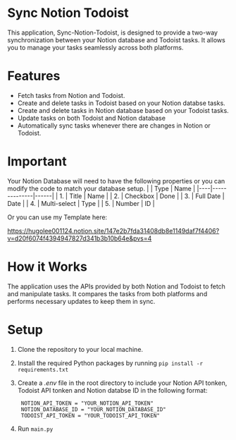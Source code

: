 

# Sync Notion Todoist
This application, Sync-Notion-Todoist, is designed to provide a two-way synchronization between your Notion database and Todoist tasks. It allows you to manage your tasks seamlessly across both platforms.

# Features
- Fetch tasks from Notion and Todoist.
- Create and delete tasks in Todoist based on your Notion databse tasks.
- Create and delete tasks in Notion database based on your Todoist tasks.
- Update tasks on both Todoist and Notion database
- Automatically sync tasks whenever there are changes in Notion or Todoist.

# Important
Your Notion Database will need to have the following properties or you can modify the code to match your database setup.
|    | Type         | Name |
|----|--------------|------|
| 1. | Title        | Name |
| 2. | Checkbox     | Done |
| 3. | Full Date    | Date |
| 4. | Multi-select | Type |
| 5. | Number       | ID   |

Or you can use my Template here:

https://hugolee001124.notion.site/147e2b7fda31408db8e1149daf7f4406?v=d20f6074f4394947827d341b3b10b64e&pvs=4

# How it Works
The application uses the APIs provided by both Notion and Todoist to fetch and manipulate tasks. It compares the tasks from both platforms and performs necessary updates to keep them in sync.

# Setup
1. Clone the repository to your local machine.
2. Install the required Python packages by running `pip install -r requirements.txt`
3. Create a *.env* file in the root directory to include your Notion API tonken, Todoist API tonken and Notion databse ID in the following format:

        NOTION_API_TOKEN = "YOUR_NOTION_API_TOKEN"
	    NOTION_DATABASE_ID = "YOUR_NOTION_DATABASE_ID"
	    TODOIST_API_TOKEN = "YOUR_TODOIST_API_TOKEN"
4. Run `main.py`
